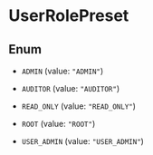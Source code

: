 

# UserRolePreset

## Enum


* `ADMIN` (value: `"ADMIN"`)

* `AUDITOR` (value: `"AUDITOR"`)

* `READ_ONLY` (value: `"READ_ONLY"`)

* `ROOT` (value: `"ROOT"`)

* `USER_ADMIN` (value: `"USER_ADMIN"`)



